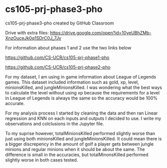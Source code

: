 # cs105-prj-phase3-pho
cs105-prj-phase3-pho created by GitHub Classroom

Drive with extra files: https://drive.google.com/open?id=10yeUBhZMb-XnzOuceJk0q1SDrC0J_7Jv

For information about phases 1 and 2 use the two links below

https://github.com/CS-UCR/cs105-prj-phase1-pho

https://github.com/CS-UCR/cs105-prj-phase2-pho

For my dataset, I am using in game information about League of Legends games. This dataset included information such as gold, xp, level, minionsKilled, and jungleMinionsKilled. I was wondering what the best ways to calculate the level without using xp because the requirements for a level in League of Legends is always the same so the accuracy would be 100% accurate. 

For my analysis process I started by cleaning the data and then ran Linear regression and KNN on each inputs and outputs I decided to use. I write my observations and colclusions in the Jupyter file.

To my suprise however, totalMinionsKilled performed slightly worse than just using both minionsKilled and jungleMinionsKilled. It could mean there is a bigger discrepency in the amount of golf a player gets between jungle minions and regular minions when it should be about the same. The difference is small in the accuracies, but totalMinonsKilled performed slightly worse in both cases tested.
